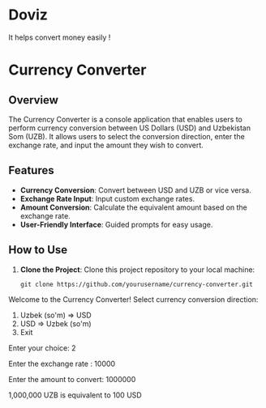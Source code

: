# Doviz
It helps convert money easily !

# Currency Converter

## Overview

The Currency Converter is a console application that enables users to perform currency conversion between US Dollars (USD) and Uzbekistan Som (UZB). It allows users to select the conversion direction, enter the exchange rate, and input the amount they wish to convert.

## Features

- **Currency Conversion**: Convert between USD and UZB or vice versa.
- **Exchange Rate Input**: Input custom exchange rates.
- **Amount Conversion**: Calculate the equivalent amount based on the exchange rate.
- **User-Friendly Interface**: Guided prompts for easy usage.

## How to Use

1. **Clone the Project**: Clone this project repository to your local machine:

   ```shell
   git clone https://github.com/yourusername/currency-converter.git

Welcome to the Currency Converter!
Select currency conversion direction:
1. Uzbek (so'm) => USD
2. USD => Uzbek (so'm)
3. Exit

Enter your choice: 2

Enter the exchange rate : 10000

Enter the amount to convert: 1000000

1,000,000 UZB is equivalent to 100 USD
